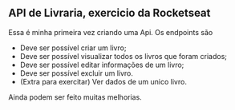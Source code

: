 ## API de Livraria, exercicio da Rocketseat

Essa é minha primeira vez criando uma Api. Os endpoints são

- Deve ser possível criar um livro;
- Deve ser possível visualizar todos os livros que foram criados;
- Deve ser possível editar informações de um livro;
- Deve ser possível excluir um livro.
- (Extra para exercitar) Ver dados de um unico livro.

Ainda podem ser feito muitas melhorias.
